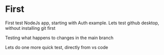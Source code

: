 First
=====

First test NodeJs app, starting with Auth example.
Lets test github desktop, without installing git first

Testing what happens to changes in the main branch

Lets do one more quick test, directly from vs code
